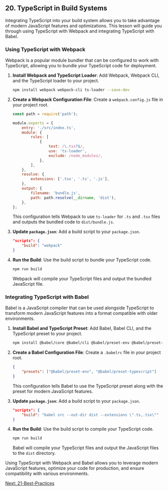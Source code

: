 ## 20. TypeScript in Build Systems

Integrating TypeScript into your build system allows you to take advantage of modern JavaScript features and optimizations. This lesson will guide you through using TypeScript with Webpack and integrating TypeScript with Babel.

### Using TypeScript with Webpack

Webpack is a popular module bundler that can be configured to work with TypeScript, allowing you to bundle your TypeScript code for deployment.

1. **Install Webpack and TypeScript Loader**: Add Webpack, Webpack CLI, and the TypeScript loader to your project.

   ```bash
   npm install webpack webpack-cli ts-loader --save-dev
   ```

2. **Create a Webpack Configuration File**: Create a `webpack.config.js` file in your project root.

   ```javascript
   const path = require('path');

   module.exports = {
       entry: './src/index.ts',
       module: {
           rules: [
               {
                   test: /\.tsx?$/,
                   use: 'ts-loader',
                   exclude: /node_modules/,
               },
           ],
       },
       resolve: {
           extensions: ['.tsx', '.ts', '.js'],
       },
       output: {
           filename: 'bundle.js',
           path: path.resolve(__dirname, 'dist'),
       },
   };
   ```

   This configuration tells Webpack to use `ts-loader` for `.ts` and `.tsx` files and outputs the bundled code to `dist/bundle.js`.

3. **Update `package.json`**: Add a build script to your `package.json`.

   ```json
   "scripts": {
       "build": "webpack"
   }
   ```

4. **Run the Build**: Use the build script to bundle your TypeScript code.

   ```bash
   npm run build
   ```

   Webpack will compile your TypeScript files and output the bundled JavaScript file.

### Integrating TypeScript with Babel

Babel is a JavaScript compiler that can be used alongside TypeScript to transform modern JavaScript features into a format compatible with older environments.

1. **Install Babel and TypeScript Preset**: Add Babel, Babel CLI, and the TypeScript preset to your project.

   ```bash
   npm install @babel/core @babel/cli @babel/preset-env @babel/preset-typescript --save-dev
   ```

2. **Create a Babel Configuration File**: Create a `.babelrc` file in your project root.

   ```json
   {
       "presets": ["@babel/preset-env", "@babel/preset-typescript"]
   }
   ```

   This configuration tells Babel to use the TypeScript preset along with the preset for modern JavaScript features.

3. **Update `package.json`**: Add a build script to your `package.json`.

   ```json
   "scripts": {
       "build": "babel src --out-dir dist --extensions \".ts,.tsx\""
   }
   ```

4. **Run the Build**: Use the build script to compile your TypeScript code.

   ```bash
   npm run build
   ```

   Babel will compile your TypeScript files and output the JavaScript files to the `dist` directory.

Using TypeScript with Webpack and Babel allows you to leverage modern JavaScript features, optimize your code for production, and ensure compatibility with various environments.

[Next: 21-Best-Practices](./21-Best-Practics.md)